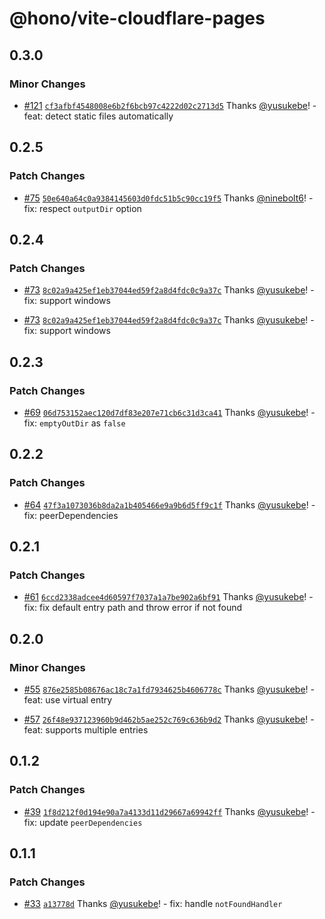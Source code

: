 # @hono/vite-cloudflare-pages

## 0.3.0

### Minor Changes

- [#121](https://github.com/honojs/vite-plugins/pull/121) [`cf3afbf4548008e6b2f6bcb97c4222d02c2713d5`](https://github.com/honojs/vite-plugins/commit/cf3afbf4548008e6b2f6bcb97c4222d02c2713d5) Thanks [@yusukebe](https://github.com/yusukebe)! - feat: detect static files automatically

## 0.2.5

### Patch Changes

- [#75](https://github.com/honojs/vite-plugins/pull/75) [`50e640a64c0a9384145603d0fdc51b5c90cc19f5`](https://github.com/honojs/vite-plugins/commit/50e640a64c0a9384145603d0fdc51b5c90cc19f5) Thanks [@ninebolt6](https://github.com/ninebolt6)! - fix: respect `outputDir` option

## 0.2.4

### Patch Changes

- [#73](https://github.com/honojs/vite-plugins/pull/73) [`8c02a9a425ef1eb37044ed59f2a8d4fdc0c9a37c`](https://github.com/honojs/vite-plugins/commit/8c02a9a425ef1eb37044ed59f2a8d4fdc0c9a37c) Thanks [@yusukebe](https://github.com/yusukebe)! - fix: support windows

- [#73](https://github.com/honojs/vite-plugins/pull/73) [`8c02a9a425ef1eb37044ed59f2a8d4fdc0c9a37c`](https://github.com/honojs/vite-plugins/commit/8c02a9a425ef1eb37044ed59f2a8d4fdc0c9a37c) Thanks [@yusukebe](https://github.com/yusukebe)! - fix: support windows

## 0.2.3

### Patch Changes

- [#69](https://github.com/honojs/vite-plugins/pull/69) [`06d753152aec120d7df83e207e71cb6c31d3ca41`](https://github.com/honojs/vite-plugins/commit/06d753152aec120d7df83e207e71cb6c31d3ca41) Thanks [@yusukebe](https://github.com/yusukebe)! - fix: `emptyOutDir` as `false`

## 0.2.2

### Patch Changes

- [#64](https://github.com/honojs/vite-plugins/pull/64) [`47f3a1073036b8da2a1b405466e9a9b6d5ff9c1f`](https://github.com/honojs/vite-plugins/commit/47f3a1073036b8da2a1b405466e9a9b6d5ff9c1f) Thanks [@yusukebe](https://github.com/yusukebe)! - fix: peerDependencies

## 0.2.1

### Patch Changes

- [#61](https://github.com/honojs/vite-plugins/pull/61) [`6ccd2338adcee4d60597f7037a1a7be902a6bf91`](https://github.com/honojs/vite-plugins/commit/6ccd2338adcee4d60597f7037a1a7be902a6bf91) Thanks [@yusukebe](https://github.com/yusukebe)! - fix: fix default entry path and throw error if not found

## 0.2.0

### Minor Changes

- [#55](https://github.com/honojs/vite-plugins/pull/55) [`876e2585b08676ac18c7a1fd7934625b4606778c`](https://github.com/honojs/vite-plugins/commit/876e2585b08676ac18c7a1fd7934625b4606778c) Thanks [@yusukebe](https://github.com/yusukebe)! - feat: use virtual entry

- [#57](https://github.com/honojs/vite-plugins/pull/57) [`26f48e937123960b9d462b5ae252c769c636b9d2`](https://github.com/honojs/vite-plugins/commit/26f48e937123960b9d462b5ae252c769c636b9d2) Thanks [@yusukebe](https://github.com/yusukebe)! - feat: supports multiple entries

## 0.1.2

### Patch Changes

- [#39](https://github.com/honojs/vite-plugins/pull/39) [`1f8d212f0d194e90a7a4133d11d29667a69942ff`](https://github.com/honojs/vite-plugins/commit/1f8d212f0d194e90a7a4133d11d29667a69942ff) Thanks [@yusukebe](https://github.com/yusukebe)! - fix: update `peerDependencies`

## 0.1.1

### Patch Changes

- [#33](https://github.com/honojs/vite-plugins/pull/33) [`a13778d`](https://github.com/honojs/vite-plugins/commit/a13778df270c2c6031d830cb528ee55bcea92575) Thanks [@yusukebe](https://github.com/yusukebe)! - fix: handle `notFoundHandler`
